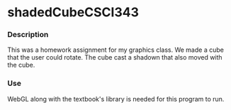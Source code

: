 # shadedCubeCSCI343

### Description
This was a homework assignment for my graphics class.  We made a cube that the user could rotate.  The cube cast a shadown that also moved with the cube.

### Use
WebGL along with the textbook's library is needed for this program to run.
